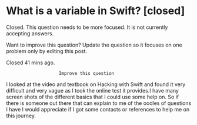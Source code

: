 
# What is a variable in Swift? [closed]







Closed. This question needs to be more focused. It is not currently accepting answers.
                        
                    










Want to improve this question? Update the question so it focuses on one problem only by editing this post.


Closed 41 mins ago.







                        Improve this question
                    




I looked at the video and textbook on Hacking with Swift and found it very difficult and very vague as I took the online test it provides.I have many screen shots of the different basics that I could use some help on. So if there is someone out there that can explain to me of the oodles of questions I have I would appreciate if I got some contacts or references to help me on this journey.

        